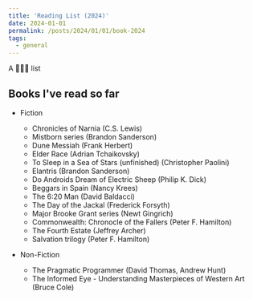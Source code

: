```yaml
---
title: 'Reading List (2024)'
date: 2024-01-01
permalink: /posts/2024/01/01/book-2024
tags:
  - general
---
```


A 🏃🏽‍♂️ list 

## Books I've read so far
- Fiction
    - Chronicles of Narnia (C.S. Lewis)
    - Mistborn series (Brandon Sanderson)
    - Dune Messiah (Frank Herbert)
    - Elder Race (Adrian Tchaikovsky)
    - To Sleep in a Sea of Stars (unfinished) (Christopher Paolini)
    - Elantris (Brandon Sanderson)
    - Do Androids Dream of Electric Sheep (Philip K. Dick)
    - Beggars in Spain (Nancy Krees)
    - The 6:20 Man (David Baldacci)
    - The Day of the Jackal (Frederick Forsyth)
    - Major Brooke Grant series (Newt Gingrich)
    - Commonwealth: Chronocle of the Fallers (Peter F. Hamilton)
    - The Fourth Estate (Jeffrey Archer)
    - Salvation trilogy (Peter F. Hamilton)
 


- Non-Fiction
    - The Pragmatic Programmer (David Thomas, Andrew Hunt)
    - The Informed Eye - Understanding Masterpieces of Western Art (Bruce Cole)
